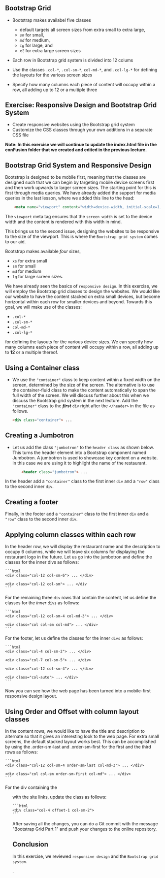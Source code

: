 # 

## Bootstrap Grid

- Bootstrap makes availabel five classes
	- default targets all screen sizes from extra small to extra large,
	- _`sm`_ for small,
	- _`md`_ for medium,
	- _`lg`_ for large, and
	- _`xl`_ for extra large screen sizes

- Each row in Bootstrap grid system is divided into 12 colums
- Use the classes `.col-*`, `.col-sm-*`, `col-md-*`, and `.col-lg-*` for defining the layouts for the various screen sizes
- Specify how many columns each piece of content will occupy within a row, all adding up to 12 or a multiple three

## Exercise: Responsive Design and Bootstrap Grid System

- Create responsive websites using the Bootstrap grid system
- Customize the CSS classes through your own additions in a separate CSS file

__Note: In this exercise we will continue to update the index.html file in the conFusion folder that we created and edited in the previous lecture.__

## Bootstrap Grid System and Responsive Design

Bootstrap is designed to be mobile first, meaning that the classes are designed such that we can begin by targeting mobile device screens first and then work upwards to larger screen sizes. The starting point for this is first through media queries. We have already added the support for media queries in the last lesson, where we added this line to the head:

```html
    <meta name="viewport" content="width=device-width, initial-scale=1, shrink-to-fit=no">
```

The `viewport` meta tag ensures that the `screen width` is set to the device width and the content is rendered with this width in mind.

This brings us to the second issue, designing the websites to be responsive to the size of the viewport. This is where the `Bootstrap grid system` comes to our aid. 

Bootstrap makes available _four_ sizes,
- `xs` for extra small
- `sm` for small
- `md` for medium
- `lg` for large screen sizes.

We have already seen the basics of `responsive design`. In this exercise, we will employ the Bootstrap grid classes to design the websites. We would like our website to have the content stacked on extra small devices, but become horizontal within each row for smaller devices and beyond. Towards this goal, we will make use of the classes:
- `.col-*`
- `.col-sm-*`
- `col-md-*`
- `.col-lg-*`

for defining the layouts for the various device sizes. We can specify how many columns each piece of content will occupy within a row, all adding up to __12__ or a multiple thereof.

## Using a Container class

- We use the `"container"` class to keep content within a fixed width on the screen, determined by the size of the screen. The alternative is to use the container-fluid class to make the content automatically to span the full width of the screen. We will discuss further about this when we discuss the Bootstrap grid system in the next lecture. Add the `"container"` class to the ___first___ `div` right after the `</header>` in the file as follows.

	```html
	<div class="container"> ...
	```

## Creating a Jumbotron

- Let us add the class `"jumbotron"` to the `header class` as shown below. This turns the header element into a Bootstrap component named Jumbotron. A jumbotron is used to showcase key content on a website. In this case we are using it to highlight the name of the restaurant.

	```html
	    <header class="jumbotron"> ... 
	```

In the header add a `"container"` class to the first inner `div` and a `"row"` class to the second inner `div`.

## Creating a footer

Finally, in the footer add a `"container"` class to the first inner `div` and a `"row"` class to the second inner `div`.

## Applying column classes within each row

In the header row, we will display the restaurant name and the description to occupy 6 columns, while we will leave six columns for displaying the restaurant logo in the future. Let us go into the jumbotron and define the classes for the inner divs as follows:

	```html
	<div class="col-12 col-sm-6"> ... </div>

	<div class="col-12 col-sm"> ... </div
	```

For the remaining three `div` rows that contain the content, let us define the classes for the _inner_ `divs` as follows:

	```html
	<div class="col-12 col-sm-4 col-md-3"> ... </div>

	<div class="col col-sm col-md"> ... </div>
	```

For the footer, let us define the classes for the inner `divs` as follows:

	```html
	<div class="col-4 col-sm-2"> ... </div>

    <div class="col-7 col-sm-5"> ... </div>

	<div class="col-12 col-sm-4"> ... </div>

	<div class="col-auto"> ... </div>
	```

Now you can see how the web page has been turned into a mobile-first responsive design layout.

## Using Order and Offset with column layout classes

In the content rows, we would like to have the title and description to alternate so that it gives an interesting look to the web page. For extra small screens, the default stacked layout works best. This can be accomplished by using the .order-sm-last and .order-sm-first for the first and the third rows as follows:

	```html
	<div class="col-12 col-sm-4 order-sm-last col-md-3"> ... </div>

	<div class="col col-sm order-sm-first col-md"> ... </div>
	```

For the div containing the <ul> with the site links, update the class as follows:

	```html
	<div class="col-4 offset-1 col-sm-2">
	```

After saving all the changes, you can do a Git commit with the message "Bootstrap Grid Part 1" and push your changes to the online repository.

## Conclusion

In this exercise, we reviewed `responsive design` and the `Bootstrap grid system`.

.
